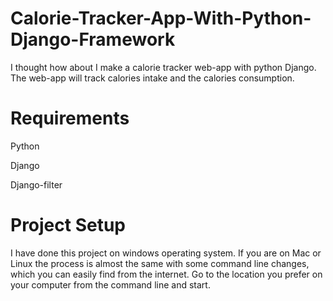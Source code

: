 # Calorie-Tracker-App-With-Python-Django-Framework
I thought how about I make a calorie tracker web-app with python Django.
The web-app will track calories intake and the calories consumption.
# Requirements
Python

Django

Django-filter
# Project Setup
I have done this project on windows operating system. If you are on Mac or Linux the
process is almost the same with some command line changes, which you can easily find
from the internet. Go to the location you prefer on your computer from the command line
and start.

